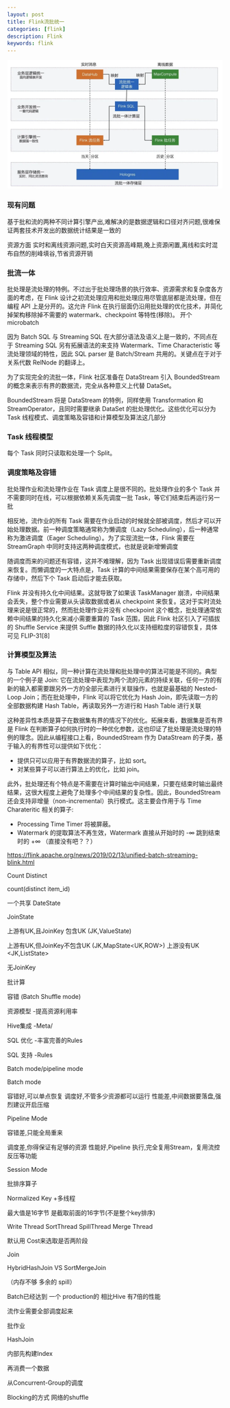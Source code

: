```yaml
---
layout: post
title: Flink流批统一
categories: [flink]
description: Flink
keywords: flink
---
```






![批流一体](/images/posts/批流一体.png)



### 现有问题

基于批和流的两种不同计算引擎产出,难解决的是数据逻辑和口径对齐问题,很难保证两套技术开发出的数据统计结果是一致的



资源方面 实时和离线资源问题,实时白天资源高峰期,晚上资源闲置,离线和实时混布自然的削峰填谷,节省资源开销



### 批流一体

批处理是流处理的特例。不过出于批处理场景的执行效率、资源需求和复杂度各方面的考虑，在 Flink 设计之初流处理应用和批处理应用尽管底层都是流处理，但在编程 API 上是分开的。这允许 Flink 在执行层面仍沿用批处理的优化技术，并简化掉架构移除掉不需要的 watermark、checkpoint 等特性(移除)。 开个microbatch

因为 Batch SQL 与 Streaming SQL 在大部分语法及语义上是一致的，不同点在于 Streaming SQL 另有拓展语法的来支持 Watermark、Time Characteristic 等流处理领域的特性，因此 SQL parser 是 Batch/Stream 共用的。关键点在于对于关系代数 RelNode 的翻译上。



为了实现完全的流批一体，Flink 社区准备在 DataStream 引入 BoundedStream 的概念来表示有界的数据流，完全从各种意义上代替 DataSet。

BoundedStream 将是 DataStream 的特例，同样使用 Transformation 和 StreamOperator，且同时需要继承 DataSet 的批处理优化。这些优化可以分为 Task 线程模式、调度策略及容错和计算模型及算法这几部分



### Task 线程模型



每个 Task 同时只读取和处理一个 Split。



### 调度策略及容错



批处理作业和流处理作业在 Task 调度上是很不同的。批处理作业的多个 Task 并不需要同时在线，可以根据依赖关系先调度一批 Task，等它们结束后再运行另一批



相反地，流作业的所有 Task 需要在作业启动的时候就全部被调度，然后才可以开始处理数据。前一种调度策略通常称为懒调度（Lazy Scheduling），后一种通常称为激进调度（Eager Scheduling）。为了实现流批一体，Flink 需要在 StreamGraph 中同时支持这两种调度模式，也就是说新增懒调度



随调度而来的问题还有容错，这并不难理解，因为 Task 出现错误后需要重新调度来恢复。而懒调度的一大特点是，Task 计算的中间结果需要保存在某个高可用的存储中，然后下个 Task 启动后才能去获取。

Flink 并没有持久化中间结果。这就导致了如果该 TaskManager 崩溃，中间结果会丢失，整个作业需要从头读取数据或者从 checkpoint 来恢复。这对于实时流处理来说是很正常的，然而批处理作业并没有 checkpoint 这个概念，批处理通常依赖中间结果的持久化来减小需要重算的 Task 范围，因此 Flink 社区引入了可插拔的 Shuffle Service 来提供 Suffle 数据的持久化以支持细粒度的容错恢复，具体可见 FLIP-31[8]



### 计算模型及算法



与 Table API 相似，同一种计算在流处理和批处理中的算法可能是不同的。典型的一个例子是 Join: 它在流处理中表现为两个流的元素的持续关联，任何一方的有新的输入都需要跟另外一方的全部元素进行关联操作，也就是最基础的 Nested-Loop Join；而在批处理中，Flink 可以将它优化为 Hash Join，即先读取一方的全部数据构建 Hash Table，再读取另外一方进行和 Hash Table 进行关联



这种差异性本质是算子在数据集有界的情况下的优化。拓展来看，数据集是否有界是 Flink 在判断算子如何执行时的一种优化参数，这也印证了批处理是流处理的特例的理念。因此从编程接口上看，BoundedStream 作为 DataStream 的子类，基于输入的有界性可以提供如下优化：

- 提供只可以应用于有界数据流的算子，比如 sort。
- 对某些算子可以进行算法上的优化，比如 join。

此外，批处理还有个特点是不需要在计算时输出中间结果，只要在结束时输出最终结果，这很大程度上避免了处理多个中间结果的复杂性。因此，BoundedStream 还会支持非增量（non-incremental）执行模式。这主要会作用于与 Time Charateritic 相关的算子:

- Processing Time Timer 将被屏蔽。
- Watermark 的提取算法不再生效，Watermark 直接从开始时的 -∞ 跳到结束时的 +∞ （直接没有吧？？）





https://flink.apache.org/news/2019/02/13/unified-batch-streaming-blink.html

Count Distinct

count(distinct item_id)

一个共享 DateState

JoinState

上游有UK,且JoinKey 包含UK (JK,ValueState<Row>)

上游有UK,但JoinKey不包含UK (JK,MapState<UK,ROW>)
上游没有UK  <JK,ListState<Row>>

无JoinKey


批计算

容错 (Batch Shuffle mode)

资源模型 -提高资源利用率

Hive集成 -Meta/

SQL 优化 -丰富完善的Rules

SQL 支持 -Rules


Batch mode/pipeline mode

Batch mode

容错好,可以单点恢复
调度好,不管多少资源都可以运行
性能差,中间数据要落盘,强烈建议开启压缩


Pipeline Mode

容错差,只能全局重来

调度差,你得保证有足够的资源
性能好,Pipeline 执行,完全复用Stream，复用流控反压等功能


Session Mode


批排序算子  

Normalized Key +多线程

最大值是16字节 是截取前面的16字节(不是整个key排序)

Write Thread  SortThread SpillThread Merge Thread

默认用 Cost来选取是否两阶段 


Join

HybridHashJoin      VS    SortMergeJoin

（内存不够 多余的 spill）

Batch已经达到 一个 production的 相比Hive 有7倍的性能


流作业需要全部调度起来

批作业

HashJoin

内部先构建Index

再消费一个数据

从Concurrent-Group的调度

Blocking的方式 网络的shuffle